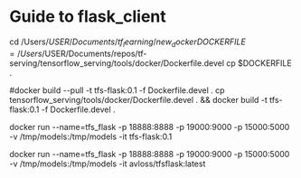 # Guide to flask_client

cd /Users/$USER/Documents/tf_learning/new_docker
DOCKERFILE=/Users/$USER/Documents/repos/tf-serving/tensorflow_serving/tools/docker/Dockerfile.devel
cp $DOCKERFILE .

#docker build --pull -t tfs-flask:0.1 -f Dockerfile.devel .
cp tensorflow_serving/tools/docker/Dockerfile.devel . && docker build -t tfs-flask:0.1 -f Dockerfile.devel .


docker run --name=tfs_flask -p 18888:8888 -p 19000:9000 -p 15000:5000 -v /tmp/models:/tmp/models -it tfs-flask:0.1

docker run --name=tfs_flask -p 18888:8888 -p 19000:9000 -p 15000:5000 -v /tmp/models:/tmp/models -it avloss/tfsflask:latest

